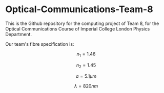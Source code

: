 # Optical-Communications-Team-8
This is the Github repository for the computing project of Team 8, for the Optical Communications Course of Imperial College London Physics Department.

Our team's fibre specification is:

$$n_1 = 1.46$$

$$n_2 = 1.45$$

$$a = 5.1 \mu m$$

$$\lambda = 820 nm$$
